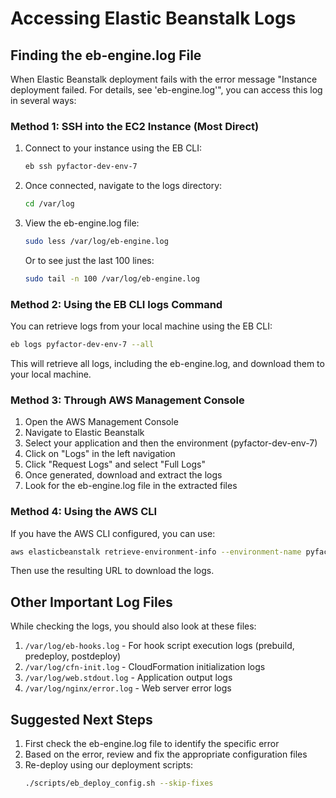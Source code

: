 # Accessing Elastic Beanstalk Logs

## Finding the eb-engine.log File

When Elastic Beanstalk deployment fails with the error message "Instance deployment failed. For details, see 'eb-engine.log'", you can access this log in several ways:

### Method 1: SSH into the EC2 Instance (Most Direct)

1. Connect to your instance using the EB CLI:
   ```bash
   eb ssh pyfactor-dev-env-7
   ```

2. Once connected, navigate to the logs directory:
   ```bash
   cd /var/log
   ```

3. View the eb-engine.log file:
   ```bash
   sudo less /var/log/eb-engine.log
   ```
   
   Or to see just the last 100 lines:
   ```bash
   sudo tail -n 100 /var/log/eb-engine.log
   ```

### Method 2: Using the EB CLI logs Command

You can retrieve logs from your local machine using the EB CLI:

```bash
eb logs pyfactor-dev-env-7 --all
```

This will retrieve all logs, including the eb-engine.log, and download them to your local machine.

### Method 3: Through AWS Management Console

1. Open the AWS Management Console
2. Navigate to Elastic Beanstalk
3. Select your application and then the environment (pyfactor-dev-env-7)
4. Click on "Logs" in the left navigation
5. Click "Request Logs" and select "Full Logs"
6. Once generated, download and extract the logs
7. Look for the eb-engine.log file in the extracted files

### Method 4: Using the AWS CLI

If you have the AWS CLI configured, you can use:

```bash
aws elasticbeanstalk retrieve-environment-info --environment-name pyfactor-dev-env-7 --info-type tail
```

Then use the resulting URL to download the logs.

## Other Important Log Files

While checking the logs, you should also look at these files:

1. `/var/log/eb-hooks.log` - For hook script execution logs (prebuild, predeploy, postdeploy)
2. `/var/log/cfn-init.log` - CloudFormation initialization logs
3. `/var/log/web.stdout.log` - Application output logs
4. `/var/log/nginx/error.log` - Web server error logs

## Suggested Next Steps

1. First check the eb-engine.log file to identify the specific error
2. Based on the error, review and fix the appropriate configuration files
3. Re-deploy using our deployment scripts:
   ```bash
   ./scripts/eb_deploy_config.sh --skip-fixes
